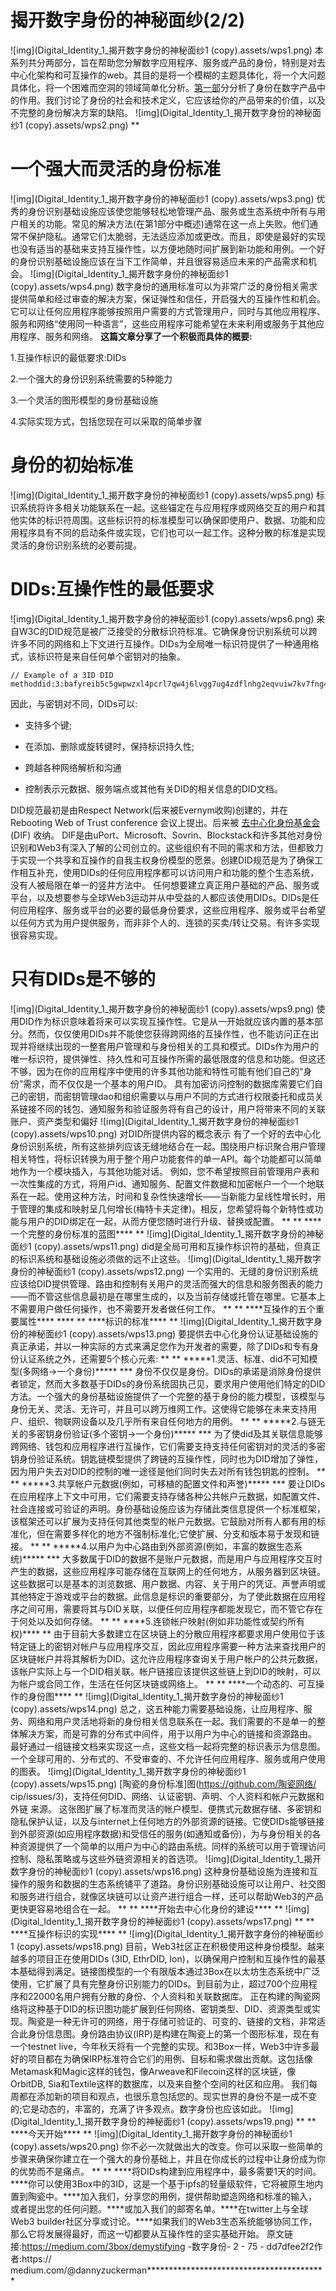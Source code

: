 # **揭开数字身份的神秘面纱(2/2)**

 ![img](Digital_Identity_1_揭开数字身份的神秘面纱1 (copy).assets/wps1.png) 
本系列共分两部分，旨在帮助您分解数字应用程序、服务或产品的身份，特别是对去中心化架构和可互操作的web。其目的是将一个模糊的主题具体化，将一个大问题具体化，将一个困难而空洞的领域简单化分析。[第一部]()分分析了身份在数字产品中的作用。我们讨论了身份的社会和技术定义，它应该给你的产品带来的价值，以及不完整的身份解决方案的缺陷。
 ![img](Digital_Identity_1_揭开数字身份的神秘面纱1 (copy).assets/wps2.png) \**

# 一个强大而灵活的身份标准
 ![img](Digital_Identity_1_揭开数字身份的神秘面纱1 (copy).assets/wps3.png) 
 优秀的身份识别基础设施应该使您能够轻松地管理产品、服务或生态系统中所有与用户相关的功能。常见的解决方法(在第1部分中概述)通常在这一点上失败。他们通常不保护隐私。通常它们太脆弱，无法适应添加或更改。而且，即使是最好的实现也没有适当的基础来支持互操作性，以方便地随时间扩展到新功能和用例。一个好的身份识别基础设施应该在当下工作简单，并且很容易适应未来的产品需求和机会。 
 ![img](Digital_Identity_1_揭开数字身份的神秘面纱1 (copy).assets/wps4.png) 
 数字身份的通用标准可以为非常广泛的身份相关需求提供简单和经过审查的解决方案，保证弹性和信任，开启强大的互操作性和机会。它可以让任何应用程序能够按照用户需要的方式管理用户，同时与其他应用程序、服务和网络“使用同一种语言”，这些应用程序可能希望在未来利用或服务于其他应用程序、服务和网络。 
**这篇文章分享了一个积极而具体的概要:**

1.互操作标识的最低要求:DIDs

2.一个强大的身份识别系统需要的5种能力

3.一个灵活的图形模型的身份基础设施

4.实际实现方式，包括您现在可以采取的简单步骤 

# 身份的初始标准

 ![img](Digital_Identity_1_揭开数字身份的神秘面纱1 (copy).assets/wps5.png) 
 标识系统将许多相关功能联系在一起。这些锚定在与应用程序或网络交互的用户和其他实体的标识符周围。这些标识符的标准模型可以确保即使用户、数据、功能和应用程序具有不同的启动条件或实现，它们也可以一起工作。这种分散的标准是实现灵活的身份识别系统的必要前提。



# DIDs:互操作性的最低要求

 ![img](Digital_Identity_1_揭开数字身份的神秘面纱1 (copy).assets/wps6.png) 
 来自W3C的DID规范是被广泛接受的分散标识符标准。它确保身份识别系统可以跨许多不同的网络和上下文进行互操作。DIDs为全局唯一标识符提供了一种通用格式，该标识符是来自任何单个密钥对的抽象。 

```
// Example of a 3ID DID methoddid:3:bafyreib5c5gwpwzxl4pcrl7qw4j6lvgg7ug4zdflnhg2eqvuiw7kv7fng4
```

 因此，与密钥对不同，DIDs可以: 

-  支持多个键;

- 在添加、删除或旋转键时，保持标识持久性;

- 跨越各种网络解析和沟通

- 控制表示元数据、服务端点或其他有关DID的相关信息的DID文档。 
   
DID规范最初是由Respect Network(后来被Evernym收购)创建的，并在Rebooting Web of Trust conference 会议上提出。后来被 [去中心化身份基金会](https://identity.foundation/) (DIF) 收纳。 
   DIF是由uPort、Microsoft、Sovrin、Blockstack和许多其他对身份识别和Web3有深入了解的公司创立的。这些组织有不同的需求和方法，但都致力于实现一个共享和互操作的自我主权身份模型的愿景。创建DID规范是为了确保工作相互补充，使用DIDs的任何应用程序都可以访问用户和功能的整个生态系统，没有人被局限在单一的竖井方法中。 
   任何想要建立真正用户基础的产品、服务或平台，以及想要参与全球Web3运动并从中受益的人都应该使用DIDs。DIDs是任何应用程序、服务或平台的必要的最低身份要求，这些应用程序、服务或平台希望以任何方式为用户提供服务，而非非个人的、连锁的买卖/转让交易。有许多实现很容易实现。
  
  # 只有DIDs是不够的
  
   ![img](Digital_Identity_1_揭开数字身份的神秘面纱1 (copy).assets/wps9.png) 
   使用DID作为标识意味着将来可以实现互操作性。它是从一开始就应该内置的基本部分。然而，仅仅使用DIDs并不能使您获得跨网络的互操作性，也不能访问正在出现并将继续出现的一整套用户管理和与身份相关的工具和模式。DIDs作为用户的唯一标识符，提供弹性、持久性和可互操作所需的最低限度的信息和功能。但这还不够，因为在你的应用程序中使用的许多其他功能和特性可能有他们自己的“身份”需求，而不仅仅是一个基本的用户ID。 
   具有加密访问控制的数据库需要它们自己的密钥，而密钥管理dao和组织需要以与用户不同的方式进行权限委托和成员关系链接不同的钱包、通知服务和验证服务将有自己的设计，用户将带来不同的关联账户、资产类型和偏好 
   ![img](Digital_Identity_1_揭开数字身份的神秘面纱1 (copy).assets/wps10.png) 
   对DID所提供内容的概念表示 
   有了一个好的去中心化身份识别系统，所有这些排列应该无缝地结合在一起。围绕用户标识聚合用户管理相关特性，将标识转换为用于整个用户功能套件的单一API。每个功能都可以简单地作为一个模块插入，与其他功能对话。 
   例如，您不希望按照目前管理用户表和一次性集成的方式，将用户id、通知服务、配置文件数据和加密帐户一个一个地联系在一起。使用这种方法，时间和复杂性快速增长——当新能力呈线性增长时，用于管理的集成和映射呈几何增长(梅特卡夫定律)。相反，您希望将每个新特性或功能与用户的DID绑定在一起，从而方便您随时进行升级、替换或配置。 \*\*
  \*\* \*\*\*\*一个完整的身份标准的蓝图\*\*\*\* \*\*
   ![img](Digital_Identity_1_揭开数字身份的神秘面纱1 (copy).assets/wps11.png) 
   did是全局可用和互操作标识符的基础，但真正的标识系统和基础设施必须做的远不止这些。 
   ![img](Digital_Identity_1_揭开数字身份的神秘面纱1 (copy).assets/wps12.png) 
   一个实用的、无缝的身份识别系统应该给DID提供管理、路由和控制有关用户的灵活而强大的信息和服务图表的能力——而不管这些信息最初是在哪里生成的，以及当前存储或托管在哪里。它基本上不需要用户做任何操作，也不需要开发者做任何工作。 \*\*
  \*\* \*\*\*\*互操作的五个重要属性\*\*\*\* \*\*\*\*
  \*\* \*\*\*\*标识的标准\*\*\*\* \*\*
   ![img](Digital_Identity_1_揭开数字身份的神秘面纱1 (copy).assets/wps13.png) 
   要提供去中心化身份认证基础设施的真正承诺，并以一种实际的方式来满足您作为开发者的需要，除了DIDs和专有身份认证系统之外，还需要5个核心元素: \*\*
  \*\* \*\*\*\*\*1.灵活、标准、did不可知模型(多网络→一个身份)\*\*\*\*\* \*\*\*
   身份不仅仅是身份。DIDs的承诺是消除身份提供者锁定，然而大多数基于DIDs的身份系统固执己见，要求用户使用他们特定的DID方法。一个强大的身份基础设施提供了一个完整的基于身份的能力模型，该模型与身份无关、灵活、无许可，并且可以跨万维网工作。这使得它能够在未来支持用户、组织、物联网设备以及几乎所有来自任何地方的用例。 \*\*
  \*\* \*\*\*\*\*2.与链无关的多密钥身份验证(多个密钥→一个身份)\*\*\*\*\* \*\*\*
   为了使did及其关联信息能够跨网络、钱包和应用程序进行互操作，它们需要支持支持任何密钥对的灵活的多密钥身份验证系统。钥匙链模型提供了跨链的互操作性，同时也为DID增加了弹性，因为用户失去对DID的控制的唯一途径是他们同时失去对所有钱包钥匙的控制。 \*\*
  \*\* \*\*\*\*\*3.共享帐户元数据(例如，可移植的配置文件和声誉)\*\*\*\*\* \*\*\*
   要让DIDs在应用程序上下文中可用，它们需要支持存储各种公共帐户元数据，如配置文件、社会连接或可验证的声明。身份基础设施应该为存储此类信息提供一个标准框架，该框架还可以扩展为支持任何其他类型的帐户元数据。它鼓励对所有人都有用的标准化，但在需要多样化的地方不强制标准化;它使扩展、分支和版本易于发现和链接。 \*\*
  \*\* \*\*\*\*\*4.以用户为中心路由到外部资源(例如，丰富的数据生态系统)\*\*\*\*\* \*\*\*
   大多数属于DID的数据不是账户元数据，而是用户与应用程序交互时产生的数据，这些应用程序可能存储在互联网上的任何地方，从服务器到区块链。这些数据可以是基本的浏览数据、用户数据、内容、关于用户的凭证、声誉声明或其他特定于游戏或平台的数据。此信息是标识的重要部分，为了使此数据在应用程序之间可用，需要将其与DID关联，以便任何应用程序都能发现它，而不管它存在于何处以及如何存储。 \*\*
  \*\* \*\*\*\*5.连锁帐户映射(例如非功能性或契约所有权)\*\*\*\* \*\*
   由于目前大多数建立在区块链上的分散应用程序都要求用户使用位于该特定链上的密钥对帐户与应用程序交互，因此应用程序需要一种方法来查找用户的区块链帐户并将其解析为DID。这允许应用程序查询关于用户帐户的公共元数据，该帐户实际上与一个DID相关联。帐户链接应该提供这些链上到DID的映射，可以为帐户或合同工作，生活在任何区块链或网络上。 \*\*
  \*\* \*\*\*\*一个动态的、可互操作的身份图\*\*\*\* \*\*
   ![img](Digital_Identity_1_揭开数字身份的神秘面纱1 (copy).assets/wps14.png) 
   总之，这五种能力需要基础设施，让应用程序、服务、网络和用户灵活地将新的身份相关信息联系在一起。我们需要的不是单一的整体解决方案，而是可靠的分布式中间件，用于以用户为中心的链接和资源路由。 
   最好通过一组链接文档来实现这一点，这些文档一起将完整的标识表示为信息图。一个全球可用的、分布式的、不受审查的、不允许任何应用程序、服务或用户使用的图表。 
   ![img](Digital_Identity_1_揭开数字身份的神秘面纱1 (copy).assets/wps15.png) 
   [陶瓷的身份标准]图(https://github.com/陶瓷网络/ cip/issues/3)，支持任何DID、网络、认证密钥、声明、个人资料和帐户元数据和外链 
   来源。 
   这张图扩展了标准而灵活的帐户模型、便携式元数据存储、多密钥和隐私保护认证，以及与internet上任何地方的外部资源的链接。它使DIDs能够链接到外部资源(如应用程序数据)和受信任的服务(如通知或备份)，为与身份相关的各种资源提供了一个简单的以用户为中心的路由系统。同样的系统可以用于管理访问控制、隐私策略或与这些外链资源相关的首选项。 
   ![img](Digital_Identity_1_揭开数字身份的神秘面纱1 (copy).assets/wps16.png) 
   这种身份基础设施为连接和互操作的服务和数据的生态系统铺平了道路。身份识别基础设施可以让用户、社交图和服务进行组合，就像区块链可以让资产进行组合一样，还可以帮助Web3的产品更快更容易地组合在一起。 \*\*
  \*\* \*\*\*\*开始去中心化身份的建设\*\*\*\* \*\*
   ![img](Digital_Identity_1_揭开数字身份的神秘面纱1 (copy).assets/wps17.png) \*\*
  \*\* \*\*\*\*互操作标识的实现\*\*\*\* \*\*
   ![img](Digital_Identity_1_揭开数字身份的神秘面纱1 (copy).assets/wps18.png) 
   目前，Web3社区正在积极使用这种身份模型。越来越多的项目正在使用DIDs (3ID, EthrDID, Ion)，以确保用户控制和互操作性的最基本基础得到满足。链接图模型的一个有限版本通过3Box在以太坊生态系统中广泛使用，它扩展了具有完整身份识别能力的DIDs。到目前为止，超过700个应用程序和22000名用户拥有分散的身份、个人资料和关联数据库。 
   正在构建的陶瓷网络将这种基于DID的标识图功能扩展到任何网络、密钥类型、DID、资源类型或实现。陶瓷是一种无许可的网络，用于存储可验证的、可变的、链接的文档，非常适合此身份信息图。身份路由协议(IRP)是构建在陶瓷上的第一个图形标准，现在有一个testnet live，今年秋天将有一个完整的实现。和3Box一样，Web3中许多最好的项目都在为确保IRP标准符合它们的用例、目标和需求做出贡献。这包括像Metamask和Magic这样的钱包，像Arweave和Filecoin这样的区块链，像OrbitDB, Sia和Textile这样的数据库，以及来自整个空间的社区和应用。 
   我们每周都在添加新的项目和观点，也很乐意包括您的。现实世界的身份不是一成不变的;它是动态的，丰富的，充满了许多观点。数字身份也应该如此。 
   ![img](Digital_Identity_1_揭开数字身份的神秘面纱1 (copy).assets/wps19.png) \*\*
  \*\* \*\*\*\*今天开始\*\*\*\* \*\*
   ![img](Digital_Identity_1_揭开数字身份的神秘面纱1 (copy).assets/wps20.png) 
   你不必一次就做出大的改变。你可以采取一些简单的步骤来确保你建立在一个强大的身份基础上，并且在你成长的过程中让身份成为你的优势而不是痛点。 \*\*
  \*\* \*\*\*\*将DIDs构建到应用程序中，最多需要1天的时间。\*\*\*\*你可以使用3Box中的3ID，这是一个基于ipfs的轻量级软件，它将被原生地内置到陶瓷中。\*\*\*\*加入我们，分享您的用例，提供帮助塑造网络和标准的输入，或者提出您的任何问题。\*\*\*\*或加入我们的邮寄名单。\*\*\*\*在twitter上与全球Web3 builder社区分享或讨论。\*\*\*\*如果我们的Web3生态系统能够协同工作，那么它将发展得最好，而这一切都要从互操作性的坚实基础开始。 
   原文链接:https://medium.com/3box/demystifying -数字身份- 2 - 75 - dd7dfee2f2作者:https:// medium.com/@dannyzuckerman\*\*\*\*\*\*\*\*\*\*\*\*\*\*\*\*\*\*\*\*\*\*\*\*\*\*\*\*\*\*\*\*\*\*\*\*\**\***